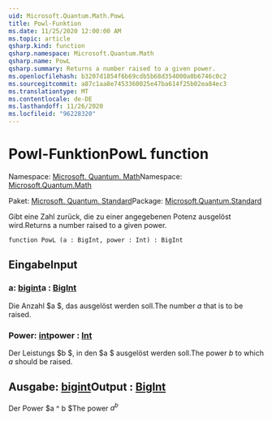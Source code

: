```yaml
---
uid: Microsoft.Quantum.Math.PowL
title: Powl-Funktion
ms.date: 11/25/2020 12:00:00 AM
ms.topic: article
qsharp.kind: function
qsharp.namespace: Microsoft.Quantum.Math
qsharp.name: PowL
qsharp.summary: Returns a number raised to a given power.
ms.openlocfilehash: b3207d1854f6b69cdb5b68d354000a0b6746c0c2
ms.sourcegitcommit: a87c1aa8e7453360025e47ba614f25b02ea84ec3
ms.translationtype: MT
ms.contentlocale: de-DE
ms.lasthandoff: 11/26/2020
ms.locfileid: "96228320"
---
```

# <a name="powl-function"></a><span data-ttu-id="e722b-102">Powl-Funktion</span><span class="sxs-lookup"><span data-stu-id="e722b-102">PowL function</span></span>

<span data-ttu-id="e722b-103">Namespace: [Microsoft. Quantum. Math](xref:Microsoft.Quantum.Math)</span><span class="sxs-lookup"><span data-stu-id="e722b-103">Namespace: [Microsoft.Quantum.Math](xref:Microsoft.Quantum.Math)</span></span>

<span data-ttu-id="e722b-104">Paket: [Microsoft. Quantum. Standard](https://nuget.org/packages/Microsoft.Quantum.Standard)</span><span class="sxs-lookup"><span data-stu-id="e722b-104">Package: [Microsoft.Quantum.Standard](https://nuget.org/packages/Microsoft.Quantum.Standard)</span></span>


<span data-ttu-id="e722b-105">Gibt eine Zahl zurück, die zu einer angegebenen Potenz ausgelöst wird.</span><span class="sxs-lookup"><span data-stu-id="e722b-105">Returns a number raised to a given power.</span></span>

```qsharp
function PowL (a : BigInt, power : Int) : BigInt
```


## <a name="input"></a><span data-ttu-id="e722b-106">Eingabe</span><span class="sxs-lookup"><span data-stu-id="e722b-106">Input</span></span>

### <a name="a--bigint"></a><span data-ttu-id="e722b-107">a: [bigint](xref:microsoft.quantum.lang-ref.bigint)</span><span class="sxs-lookup"><span data-stu-id="e722b-107">a : [BigInt](xref:microsoft.quantum.lang-ref.bigint)</span></span>

<span data-ttu-id="e722b-108">Die Anzahl $a $, das ausgelöst werden soll.</span><span class="sxs-lookup"><span data-stu-id="e722b-108">The number $a$ that is to be raised.</span></span>


### <a name="power--int"></a><span data-ttu-id="e722b-109">Power: [int](xref:microsoft.quantum.lang-ref.int)</span><span class="sxs-lookup"><span data-stu-id="e722b-109">power : [Int](xref:microsoft.quantum.lang-ref.int)</span></span>

<span data-ttu-id="e722b-110">Der Leistungs $b $, in den $a $ ausgelöst werden soll.</span><span class="sxs-lookup"><span data-stu-id="e722b-110">The power $b$ to which $a$ should be raised.</span></span>



## <a name="output--bigint"></a><span data-ttu-id="e722b-111">Ausgabe: [bigint](xref:microsoft.quantum.lang-ref.bigint)</span><span class="sxs-lookup"><span data-stu-id="e722b-111">Output : [BigInt](xref:microsoft.quantum.lang-ref.bigint)</span></span>

<span data-ttu-id="e722b-112">Der Power $a ^ b $</span><span class="sxs-lookup"><span data-stu-id="e722b-112">The power $a^b$</span></span>